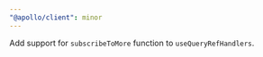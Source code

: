 ```yaml
---
"@apollo/client": minor
---
```


Add support for `subscribeToMore` function to `useQueryRefHandlers`.

